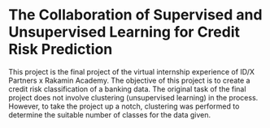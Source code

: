 # The Collaboration of Supervised and Unsupervised Learning for Credit Risk Prediction

This project is the final project of the virtual internship experience of ID/X Partners x Rakamin Academy. The objective of this project is to create a credit risk classification of a banking data. The original task of the final project does not involve clustering (unsupervised learning) in the process. However, to take the project up a notch, clustering was performed to determine the suitable number of classes for the data given.
